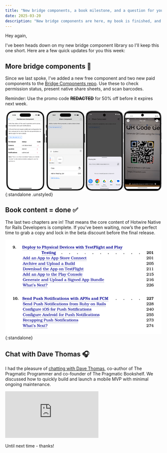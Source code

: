 ```yaml
---
title: "New bridge components, a book milestone, and a question for you"
date: 2025-03-20
description: "New bridge components are here, my book is finished, and I chatted with Dave Thomas about mobile MVPs!"
---
```


Hey again,

I've been heads down on my new bridge component library so I'll keep this one short. Here are a few quick updates for you this week:

## More bridge components 🎉

Since we last spoke, I’ve added a new free component and two new paid components to the [Bridge Components repo](https://github.com/joemasilotti/bridge-components). Use these to check permission status, present native share sheets, and scan barcodes.

Reminder: Use the promo code ~~**REDACTED**~~ for 50% off before it expires next week.

![New bridge components - permission status, native share dialogs, barcode scanner, and QR code scanner](/assets/images/newsletter/new-bridge-component-examples.png){:standalone .unstyled}

## Book content = done ✅

The last two chapters are in! That means the core content of Hotwire Native for Rails Developers is complete. If you’ve been waiting, now’s the perfect time to grab a copy and lock in the beta discount before the final release.

![Table of contents highlighting chapters 9 and 10](/assets/images/newsletter/table-of-contents.png){:standalone}

## Chat with Dave Thomas 🎧

I had the pleasure of [chatting with Dave Thomas](https://www.youtube.com/watch?v=9X3tgyr7umI), co-author of The Pragmatic Programmer and co-founder of The Pragmatic Bookshelf. We discussed how to quickly build and launch a mobile MVP with minimal ongoing maintenance.

<iframe class="w-full aspect-video" src="https://www.youtube-nocookie.com/embed/9X3tgyr7umI?si=UWR_3c9NFAvbT_Bi" title="YouTube video player" frameborder="0" allow="accelerometer; autoplay; clipboard-write; encrypted-media; gyroscope; picture-in-picture; web-share" referrerpolicy="strict-origin-when-cross-origin" allowfullscreen></iframe>

Until next time - thanks!
